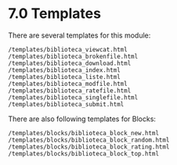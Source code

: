 # 7.0 Templates

There are several templates for this module:
```
/templates/biblioteca_viewcat.html
/templates/biblioteca_brokenfile.html
/templates/biblioteca_download.html
/templates/biblioteca_index.html
/templates/biblioteca_liste.html
/templates/biblioteca_modfile.html
/templates/biblioteca_ratefile.html
/templates/biblioteca_singlefile.html
/templates/biblioteca_submit.html
```
There are also following templates for Blocks:
```
/templates/blocks/biblioteca_block_new.html
/templates/blocks/biblioteca_block_random.html
/templates/blocks/biblioteca_block_rating.html
/templates/blocks/biblioteca_block_top.html
```


